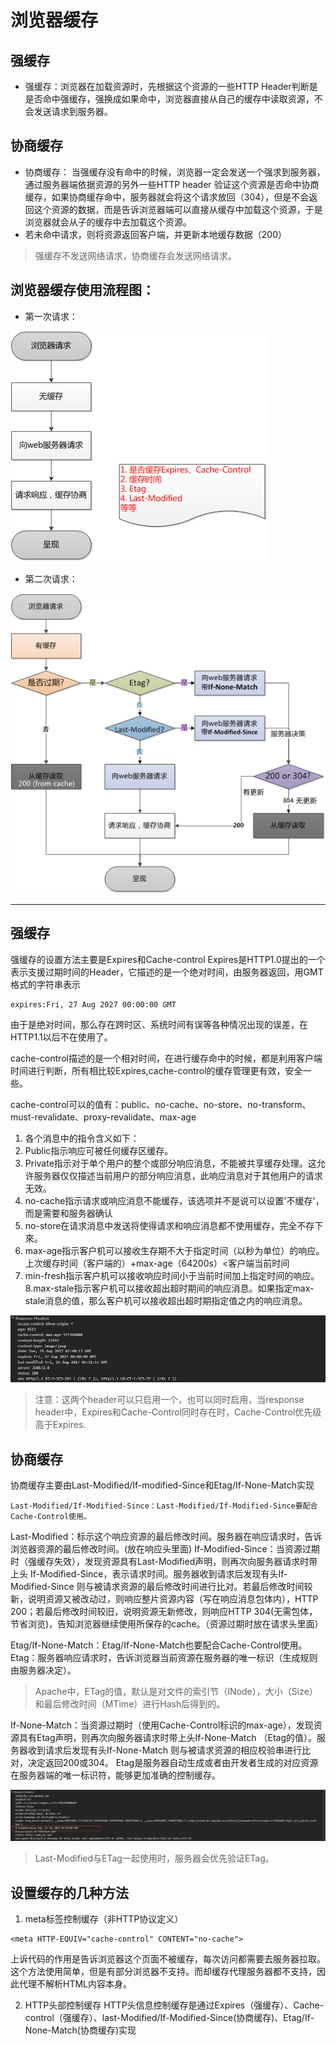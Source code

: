 # 浏览器缓存

## 强缓存
* 强缓存：浏览器在加载资源时，先根据这个资源的一些HTTP Header判断是是否命中强缓存，强换成如果命中，浏览器直接从自己的缓存中读取资源，不会发送请求到服务器。

## 协商缓存
* 协商缓存： 当强缓存没有命中的时候，浏览器一定会发送一个强求到服务器，通过服务器端依据资源的另外一些HTTP header 验证这个资源是否命中协商缓存，如果协商缓存命中，服务器就会将这个请求放回（304），但是不会返回这个资源的数据，而是告诉浏览器端可以直接从缓存中加载这个资源，于是浏览器就会从子的缓存中去加载这个资源。
* 若未命中请求，则将资源返回客户端，并更新本地缓存数据（200）
> 强缓存不发送网络请求，协商缓存会发送网络请求。





## 浏览器缓存使用流程图：
* 第一次请求：
<img src="./img/first-request.png" title="第一次请求">



* 第二次请求：
<img src="./img/second-request.png" title="第二次请求">


---
## 强缓存
强缓存的设置方法主要是Expires和Cache-control
Expires是HTTP1.0提出的一个表示支援过期时间的Header，它描述的是一个绝对时间，由服务器返回，用GMT格式的字符串表示
```
expires:Fri, 27 Aug 2027 00:00:00 GMT
```
由于是绝对时间，那么存在跨时区、系统时间有误等各种情况出现的误差，在HTTP1.1以后不在使用了。

cache-control描述的是一个相对时间，在进行缓存命中的时候，都是利用客户端时间进行判断，所有相比较Expires,cache-control的缓存管理更有效，安全一些。

cache-control可以的值有：public、no-cache、no-store、no-transform、must-revalidate、proxy-revalidate、max-age

1. 各个消息中的指令含义如下：
2. Public指示响应可被任何缓存区缓存。
3. Private指示对于单个用户的整个或部分响应消息，不能被共享缓存处理。这允许服务器仅仅描述当前用户的部分响应消息，此响应消息对于其他用户的请求无效。
4. no-cache指示请求或响应消息不能缓存，该选项并不是说可以设置'不缓存'，而是需要和服务器确认
5. no-store在请求消息中发送将使得请求和响应消息都不使用缓存，完全不存下來。
6. max-age指示客户机可以接收生存期不大于指定时间（以秒为单位）的响应。
上次缓存时间（客户端的）+max-age（64200s）<客户端当前时间
7. min-fresh指示客户机可以接收响应时间小于当前时间加上指定时间的响应。
8.max-stale指示客户机可以接收超出超时期间的响应消息。如果指定max-stale消息的值，那么客户机可以接收超出超时期指定值之内的响应消息。

![expires](./img/20170829104528.jpg)

>注意：这两个header可以只启用一个，也可以同时启用，当response header中，Expires和Cache-Control同时存在时，Cache-Control优先级高于Expires.


## 协商缓存

协商缓存主要由Last-Modified/If-modified-Since和Etag/If-None-Match实现
```
Last-Modified/If-Modified-Since：Last-Modified/If-Modified-Since要配合Cache-Control使用。
```
Last-Modified：标示这个响应资源的最后修改时间。服务器在响应请求时，告诉浏览器资源的最后修改时间。(放在响应头里面)
If-Modified-Since：当资源过期时（强缓存失效），发现资源具有Last-Modified声明，则再次向服务器请求时带上头 If-Modified-Since，表示请求时间。服务器收到请求后发现有头If-Modified-Since 则与被请求资源的最后修改时间进行比对。若最后修改时间较新，说明资源又被改动过，则响应整片资源内容（写在响应消息包体内），HTTP 200；若最后修改时间较旧，说明资源无新修改，则响应HTTP 304(无需包体，节省浏览)，告知浏览器继续使用所保存的cache。（资源过期时放在请求头里面）

Etag/If-None-Match：Etag/If-None-Match也要配合Cache-Control使用。
Etag：服务器响应请求时，告诉浏览器当前资源在服务器的唯一标识（生成规则由服务器决定）。

>Apache中，ETag的值，默认是对文件的索引节（INode），大小（Size）和最后修改时间（MTime）进行Hash后得到的。

If-None-Match：当资源过期时（使用Cache-Control标识的max-age），发现资源具有Etag声明，则再次向服务器请求时带上头If-None-Match （Etag的值）。服务器收到请求后发现有头If-None-Match 则与被请求资源的相应校验串进行比对，决定返回200或304。
Etag是服务器自动生成或者由开发者生成的对应资源在服务器端的唯一标识符，能够更加准确的控制缓存。

![Last-Modified-Since](./img/20170829105611.jpg)

> Last-Modified与ETag一起使用时，服务器会优先验证ETag。





## 设置缓存的几种方法
1. meta标签控制缓存（非HTTP协议定义）
```
<meta HTTP-EQUIV="cache-control" CONTENT="no-cache">
```
上诉代码的作用是告诉浏览器这个页面不被缓存，每次访问都需要去服务器拉取。这个方法使用简单，但是有部分浏览器不支持。而却缓存代理服务器都不支持，因此代理不解析HTML内容本身。

2. HTTP头部控制缓存
HTTP头信息控制缓存是通过Expires（强缓存）、Cache-control（强缓存）、last-Modified/If-Modified-Since(协商缓存)、Etag/If-None-Match(协商缓存)实现